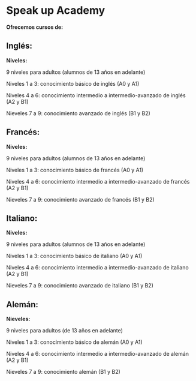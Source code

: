 # Speak up Academy

**Ofrecemos cursos de:** 

## Inglés: 

**Niveles:** 

9 niveles para adultos (alumnos de 13 años en adelante) 

Niveles 1 a 3: conocimiento básico de inglés (A0 y A1)

Niveles 4 a 6: conocimiento intermedio a intermedio-avanzado de inglés (A2 y B1)

Nieveles 7 a 9: conocimiento avanzado de inglés (B1 y B2) 

## Francés: 

**Niveles:** 

9 niveles para adultos (alumnos de 13 años en adelante) 

Niveles 1 a 3: conocimiento básico de francés (A0 y A1)

Niveles 4 a 6: conocimiento intermedio a intermedio-avanzado de francés (A2 y B1)

Nieveles 7 a 9: conocimiento avanzado de francés (B1 y B2) 

## Italiano: 

**Niveles:** 

9 niveles para adultos (alumnos de 13 años en adelante)

Niveles 1 a 3: conocimiento básico de italiano (A0 y A1)

Niveles 4 a 6: conocimiento intermedio a intermedio-avanzado de italiano (A2 y B1)

Nieveles 7 a 9: conocimiento avanzado de italiano (B1 y B2) 

## Alemán:

**Nieveles:**  

9 niveles para adultos (de 13 años en adelante) 

Niveles 1 a 3: conocimiento básico de alemán (A0 y A1)

Niveles 4 a 6: conocimiento intermedio a intermedio-avanzado de alemán (A2 y B1)

Nieveles 7 a 9: conocimiento alemán (B1 y B2) 
